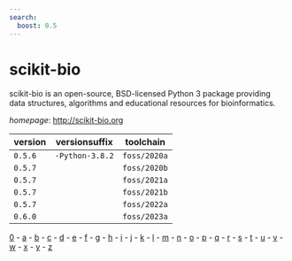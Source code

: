 ```yaml
---
search:
  boost: 0.5
---
```

# scikit-bio

scikit-bio is an open-source, BSD-licensed Python 3 package providing data structures, algorithms and educational resources for bioinformatics.

*homepage*: <http://scikit-bio.org>

version | versionsuffix | toolchain
--------|---------------|----------
``0.5.6`` | ``-Python-3.8.2`` | ``foss/2020a``
``0.5.7`` |  | ``foss/2020b``
``0.5.7`` |  | ``foss/2021a``
``0.5.7`` |  | ``foss/2021b``
``0.5.7`` |  | ``foss/2022a``
``0.6.0`` |  | ``foss/2023a``

[0](../0/index.md) - [a](../a/index.md) - [b](../b/index.md) - [c](../c/index.md) - [d](../d/index.md) - [e](../e/index.md) - [f](../f/index.md) - [g](../g/index.md) - [h](../h/index.md) - [i](../i/index.md) - [j](../j/index.md) - [k](../k/index.md) - [l](../l/index.md) - [m](../m/index.md) - [n](../n/index.md) - [o](../o/index.md) - [p](../p/index.md) - [q](../q/index.md) - [r](../r/index.md) - [s](../s/index.md) - [t](../t/index.md) - [u](../u/index.md) - [v](../v/index.md) - [w](../w/index.md) - [x](../x/index.md) - [y](../y/index.md) - [z](../z/index.md)

